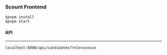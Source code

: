 ### Scount Frontend

`````
$pnpm install
$pnpm start
`````


#### API

---

`localhost:8000/api/candidates?role=xxxxxx`
